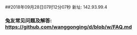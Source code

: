##2018年09月28日07时12分07秒 新址: 142.93.99.4
### 兔友常见问题及解答: https://github.com/wanggonging/d/blob/w/FAQ.md
